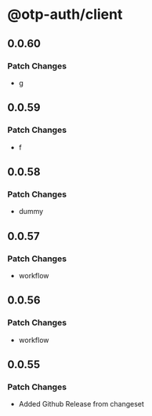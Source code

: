 # @otp-auth/client

## 0.0.60

### Patch Changes

- g

## 0.0.59

### Patch Changes

- f

## 0.0.58

### Patch Changes

- dummy

## 0.0.57

### Patch Changes

- workflow

## 0.0.56

### Patch Changes

- workflow

## 0.0.55

### Patch Changes

- Added Github Release from changeset
